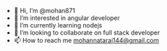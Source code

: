 - 👋 Hi, I’m @mohan871
- 👀 I’m interested in angular developer
- 🌱 I’m currently learning  nodejs
- 💞️ I’m looking to collaborate on full stack developer
- 📫 How to reach me mohannataraj144@gmail.com

<!---
mohan871/mohan871 is a ✨ special ✨ repository because its `README.md` (this file) appears on your GitHub profile.
You can click the Preview link to take a look at your changes.
--->
